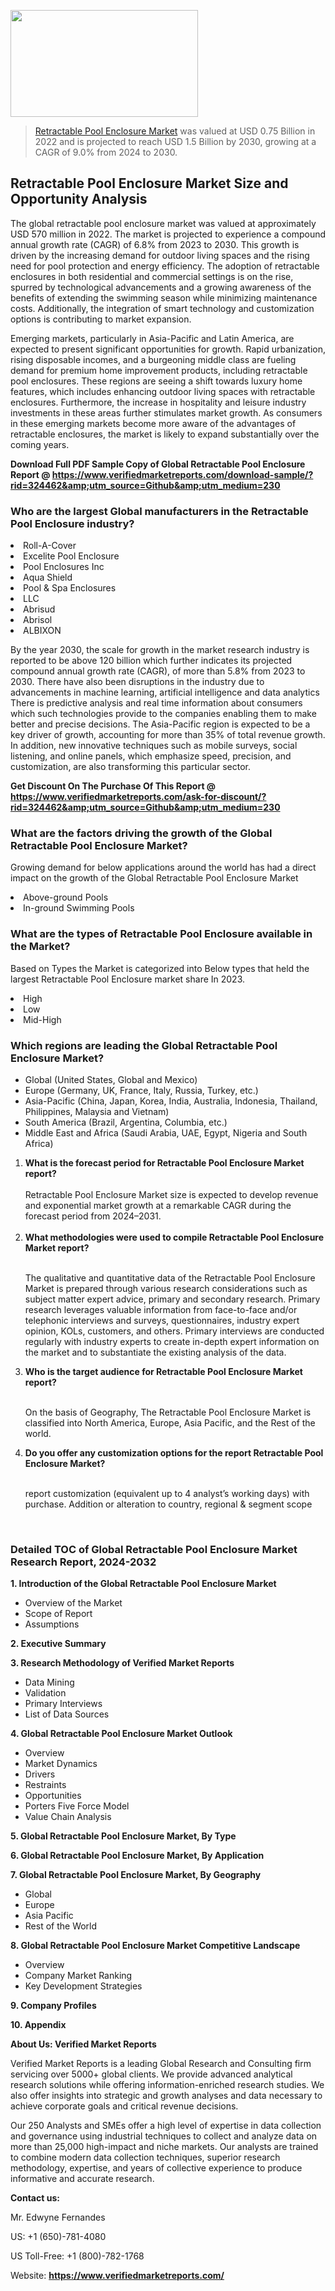 <img src="https://ffe5etoiles.com/wp-content/uploads/2024/12/MST1-300x171.png" alt="" width="300" height="171" class="alignnone size-medium wp-image-20088" /><blockquote><p><p><a href="https://www.verifiedmarketreports.com/download-sample/?rid=324462&utm_source=Github&utm_medium=230" target="_blank">Retractable Pool Enclosure Market</a> was valued at USD 0.75 Billion in 2022 and is projected to reach USD 1.5 Billion by 2030, growing at a CAGR of 9.0% from 2024 to 2030.</p></blockquote><p><h2>Retractable Pool Enclosure Market Size and Opportunity Analysis</h2><p>The global retractable pool enclosure market was valued at approximately USD 570 million in 2022. The market is projected to experience a compound annual growth rate (CAGR) of 6.8% from 2023 to 2030. This growth is driven by the increasing demand for outdoor living spaces and the rising need for pool protection and energy efficiency. The adoption of retractable enclosures in both residential and commercial settings is on the rise, spurred by technological advancements and a growing awareness of the benefits of extending the swimming season while minimizing maintenance costs. Additionally, the integration of smart technology and customization options is contributing to market expansion.</p><p>Emerging markets, particularly in Asia-Pacific and Latin America, are expected to present significant opportunities for growth. Rapid urbanization, rising disposable incomes, and a burgeoning middle class are fueling demand for premium home improvement products, including retractable pool enclosures. These regions are seeing a shift towards luxury home features, which includes enhancing outdoor living spaces with retractable enclosures. Furthermore, the increase in hospitality and leisure industry investments in these areas further stimulates market growth. As consumers in these emerging markets become more aware of the advantages of retractable enclosures, the market is likely to expand substantially over the coming years.</p></p><p class=""><strong>Download Full PDF Sample Copy of Global Retractable Pool Enclosure Report @ <a href="https://www.verifiedmarketreports.com/download-sample/?rid=324462&amp;utm_source=Github&amp;utm_medium=230" target="_blank">https://www.verifiedmarketreports.com/download-sample/?rid=324462&amp;utm_source=Github&amp;utm_medium=230</a></strong></p><h3 id="" class="">Who are the largest Global manufacturers in the Retractable Pool Enclosure industry?</h3><p><li>Roll-A-Cover</li><li> Excelite Pool Enclosure</li><li> Pool Enclosures Inc</li><li> Aqua Shield</li><li> Pool & Spa Enclosures</li><li> LLC</li><li> Abrisud</li><li> Abrisol</li><li> ALBIXON</li></p><div class=""><div class="" dir="" data-message-author-role="" data-message-id="" data-message-model-slug=""><div class=""><div class=""><div class=""><div class="" dir="" data-message-author-role="" data-message-id="" data-message-model-slug=""><div class=""><div class=""><p>By the year 2030, the scale for growth in the market research industry is reported to be above 120 billion which further indicates its projected compound annual growth rate (CAGR), of more than 5.8% from 2023 to 2030. There have also been disruptions in the industry due to advancements in machine learning, artificial intelligence and data analytics There is predictive analysis and real time information about consumers which such technologies provide to the companies enabling them to make better and precise decisions. The Asia-Pacific region is expected to be a key driver of growth, accounting for more than 35% of total revenue growth. In addition, new innovative techniques such as mobile surveys, social listening, and online panels, which emphasize speed, precision, and customization, are also transforming this particular sector.</p><p><strong>Get Discount On The Purchase Of This Report @&nbsp; <a href="https://www.verifiedmarketreports.com/ask-for-discount/?rid=324462&amp;utm_source=Github&amp;utm_medium=230" target="_blank">https://www.verifiedmarketreports.com/ask-for-discount/?rid=324462&amp;utm_source=Github&amp;utm_medium=230</a></strong></p></div></div></div></div></div></div></div></div><h3 id="" class="">What are the factors driving the growth of the Global Retractable Pool Enclosure Market?</h3><p id="" class="">Growing demand for below applications around the world has had a direct impact on the growth of the Global Retractable Pool Enclosure Market</p><p id="" class=""><li>Above-ground Pools</li><li> In-ground Swimming Pools</li></p><h3 id="" class="">What are the types of Retractable Pool Enclosure available in the Market?</h3><p id="" class="">Based on Types the Market is categorized into Below types that held the largest Retractable Pool Enclosure market share In 2023.</p><p id="" class=""><li>High</li><li> Low</li><li> Mid-High</li></p><h3 id="" class="">Which regions are leading the Global Retractable Pool Enclosure Market?</h3><ul><li>Global (United States, Global and Mexico)</li><li>Europe (Germany, UK, France, Italy, Russia, Turkey, etc.)</li><li>Asia-Pacific (China, Japan, Korea, India, Australia, Indonesia, Thailand, Philippines, Malaysia and Vietnam)</li><li>South America (Brazil, Argentina, Columbia, etc.)</li><li>Middle East and Africa (Saudi Arabia, UAE, Egypt, Nigeria and South Africa)</li></ul><p><ol><li><strong>What is the forecast period for Retractable Pool Enclosure Market report?<br /></strong><br /><span data-sheets-root="1" data-sheets-value="{&quot;1&quot;:2,&quot;2&quot;:&quot;XXXX size is expected to develop revenue and exponential market growth at a remarkable CAGR during the forecast period from 2024&ndash;2030.&quot;}" data-sheets-userformat="{&quot;2&quot;:12674,&quot;4&quot;:{&quot;1&quot;:2,&quot;2&quot;:16776960},&quot;10&quot;:2,&quot;11&quot;:0,&quot;15&quot;:&quot;Arial&quot;,&quot;16&quot;:12}">Retractable Pool Enclosure Market size is expected to develop revenue and exponential market growth at a remarkable CAGR during the forecast period from 2024&ndash;2031.</span><br /><br /></li><li><strong>What methodologies were used to compile Retractable Pool Enclosure Market report?<br /><br /></strong><p>The qualitative and quantitative data of the&nbsp;Retractable Pool Enclosure Market is prepared through various research considerations such as subject matter expert advice, primary and secondary research. Primary research leverages valuable information from face-to-face and/or telephonic interviews and surveys, questionnaires, industry expert opinion, KOLs, customers, and others. Primary interviews are conducted regularly with industry experts to create in-depth expert information on the market and to substantiate the existing analysis of the data.&nbsp;</p></li><li><strong>Who is the target audience for Retractable Pool Enclosure Market report?<br /><br /></strong><p>On the basis of Geography, The&nbsp;Retractable Pool Enclosure Market is classified into North America, Europe, Asia Pacific, and the Rest of the world.</p></li><li><strong>Do you offer any customization options for the report Retractable Pool Enclosure Market?<br /><br /></strong><p>report customization (equivalent up to 4 analyst&rsquo;s working days) with purchase. Addition or alteration to country, regional &amp; segment scope</p><p>&nbsp;</p></li></ol></p><h3 id="" class="">Detailed TOC of Global Retractable Pool Enclosure Market Research Report, 2024-2032</h3><p id="" class=""><strong>1. Introduction of the Global Retractable Pool Enclosure Market</strong></p><ul><li>Overview of the Market</li><li>Scope of Report</li><li>Assumptions</li></ul><p id="" class=""><strong>2. Executive Summary</strong></p><p id="" class=""><strong>3. Research Methodology of&nbsp;Verified Market Reports</strong></p><ul><li>Data Mining</li><li>Validation</li><li>Primary Interviews</li><li>List of Data Sources</li></ul><p id="" class=""><strong>4. Global Retractable Pool Enclosure Market Outlook</strong></p><ul><li>Overview</li><li>Market Dynamics</li><li>Drivers</li><li>Restraints</li><li>Opportunities</li><li>Porters Five Force Model</li><li>Value Chain Analysis</li></ul><p id="" class=""><strong>5. Global Retractable Pool Enclosure Market, By&nbsp;Type</strong></p><p id="" class=""><strong>6. Global Retractable Pool Enclosure Market, By Application</strong></p><p id="" class=""><strong>7. Global Retractable Pool Enclosure Market, By Geography</strong></p><ul><li>Global</li><li>Europe</li><li>Asia Pacific</li><li>Rest of the World</li></ul><p id="" class=""><strong>8. Global Retractable Pool Enclosure Market Competitive Landscape</strong></p><ul><li>Overview</li><li>Company Market Ranking</li><li>Key Development Strategies</li></ul><p id="" class=""><strong>9. Company Profiles</strong></p><p id="" class=""><strong>10. Appendix</strong></p><p id="" class=""><strong>About Us: Verified Market Reports</strong></p><p id="" class="">Verified Market Reports is a leading Global Research and Consulting firm servicing over 5000+ global clients. We provide advanced analytical research solutions while offering information-enriched research studies. We also offer insights into strategic and growth analyses and data necessary to achieve corporate goals and critical revenue decisions.</p><p id="" class="">Our 250 Analysts and SMEs offer a high level of expertise in data collection and governance using industrial techniques to collect and analyze data on more than 25,000 high-impact and niche markets. Our analysts are trained to combine modern data collection techniques, superior research methodology, expertise, and years of collective experience to produce informative and accurate research.</p><p id="" class=""><strong>Contact us:</strong></p><p id="" class="">Mr. Edwyne Fernandes</p><p id="" class="">US: +1 (650)-781-4080</p><p id="" class="">US Toll-Free: +1 (800)-782-1768</p><p id="" class="">Website: <a target="" data-test-app-aware-link=""><strong>https://www.verifiedmarketreports.com/</strong></a></p>
